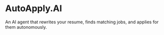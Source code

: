 # AutoApply.AI
An AI agent that rewrites your resume, finds matching jobs, and applies for them autonomously.
